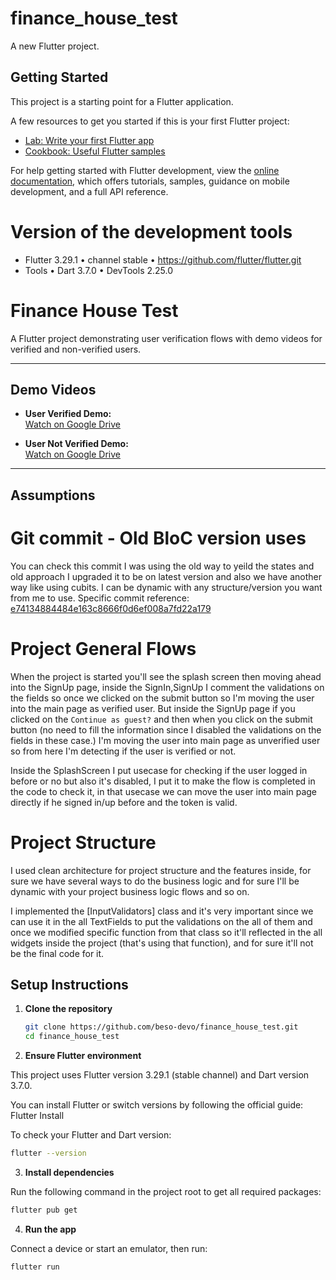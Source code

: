 # finance_house_test

A new Flutter project.

## Getting Started

This project is a starting point for a Flutter application.

A few resources to get you started if this is your first Flutter project:

- [Lab: Write your first Flutter app](https://docs.flutter.dev/get-started/codelab)
- [Cookbook: Useful Flutter samples](https://docs.flutter.dev/cookbook)

For help getting started with Flutter development, view the
[online documentation](https://docs.flutter.dev/), which offers tutorials,
samples, guidance on mobile development, and a full API reference.

# Version of the development tools

- Flutter 3.29.1 • channel stable • https://github.com/flutter/flutter.git
- Tools • Dart 3.7.0 • DevTools 2.25.0


# Finance House Test

A Flutter project demonstrating user verification flows with demo videos for verified and non-verified users.

---

## Demo Videos

- **User Verified Demo:**  
  [Watch on Google Drive](https://drive.google.com/file/d/1ZtgTf1gDMI9C1-Ocd3K2tk7pkGZXofPk/view?usp=sharing)

- **User Not Verified Demo:**  
  [Watch on Google Drive](https://drive.google.com/file/d/1eSZNWA94Tz3jzH1oC94kk5kSAYY5qJ4M/view?usp=sharing)

---

## Assumptions
# Git commit - Old BloC version uses

You can check this commit I was using the old way to yeild the states and old approach
I upgraded it to be on latest version and also we have another way like using cubits.
I can be dynamic with any structure/version you want from me to use.
Specific commit reference: [e74134884484e163c8666f0d6ef008a7fd22a179](https://github.com/beso-devo/finance_house_test/commit/e74134884484e163c8666f0d6ef008a7fd22a179)

# Project General Flows

When the project is started you'll see the splash screen then moving ahead into the
SignUp page, inside the SignIn,SignUp I comment the validations on the fields so
once we clicked on the submit button so I'm moving the user into the main page as
verified user. But inside the SignUp page if you clicked on the `Continue as guest?`
and then when you click on the submit button (no need to fill the information since I disabled
the validations on the fields in these case.) I'm moving the user into main page as unverified
user so from here I'm detecting if the user is verified or not.

Inside the SplashScreen I put usecase for checking if the user logged in before or no but
also it's disabled, I put it to make the flow is completed in the code to check it, in that usecase
we can move the user into main page directly if he signed in/up before and the token is valid.

# Project Structure

I used clean architecture for project structure and the features inside, for sure we have 
several ways to do the business logic and for sure I'll be dynamic with your project 
business logic flows and so on.

I implemented the [InputValidators] class and it's very important since we can use it in
the all TextFields to put the validations on the all of them and once we modified specific
function from that class so it'll reflected in the all widgets inside the project
(that's using that function), and for sure it'll not be the final code for it.


## Setup Instructions

1. **Clone the repository**

   ```bash
   git clone https://github.com/beso-devo/finance_house_test.git
   cd finance_house_test
   ```
   
2. **Ensure Flutter environment**

This project uses Flutter version 3.29.1 (stable channel) and Dart version 3.7.0.

You can install Flutter or switch versions by following the official guide: Flutter Install

To check your Flutter and Dart version:

   ```bash
   flutter --version
   ```
   
3. **Install dependencies**

Run the following command in the project root to get all required packages:

   ```bash
   flutter pub get
   ```
4. **Run the app**

Connect a device or start an emulator, then run:
   ```bash
   flutter run
   ```